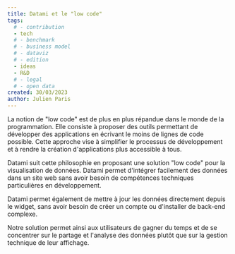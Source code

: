 ```yaml
---
title: Datami et le "low code"
tags: 
  # - contribution
  - tech
  # - benchmark
  # - business model
  # - dataviz
  # - edition
  - ideas
  - R&D
  # - legal
  # - open data
created: 30/03/2023
author: Julien Paris
---
```


La notion de "low code" est de plus en plus répandue dans le monde de la programmation. Elle consiste à proposer des outils permettant de développer des applications en écrivant le moins de lignes de code possible. Cette approche vise à simplifier le processus de développement et à rendre la création d'applications plus accessible à tous.

Datami suit cette philosophie en proposant une solution "low code" pour la visualisation de données. Datami permet d'intégrer facilement des données dans un site web sans avoir besoin de compétences techniques particulières en développement. 

Datami permet également de mettre à jour les données directement depuis le widget, sans avoir besoin de créer un compte ou d'installer de back-end complexe. 

Notre solution permet ainsi aux utilisateurs de gagner du temps et de se concentrer sur le partage et l'analyse des données plutôt que sur la gestion technique de leur affichage.